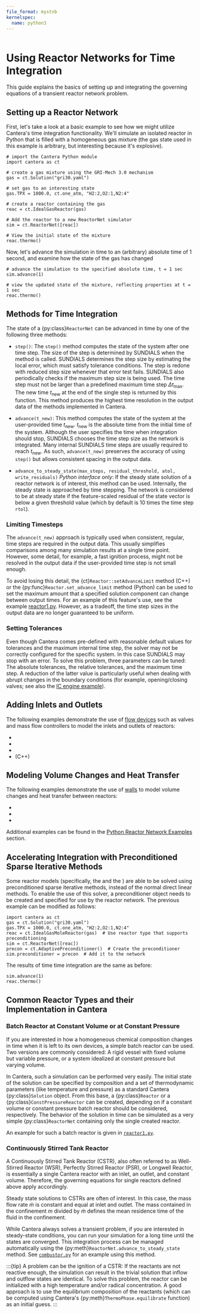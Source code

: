 ```yaml
---
file_format: mystnb
kernelspec:
  name: python3
---
```


```{py:currentmodule} cantera
```

# Using Reactor Networks for Time Integration

This guide explains the basics of setting up and integrating the governing equations of
a transient reactor network problem.

## Setting up a Reactor Network

First, let's take a look at a basic example to see how we might utilize Cantera's time
integration functionality. We'll simulate an isolated reactor in Python that is filled
with a homogeneous gas mixture (the gas state used in this example is arbitrary, but
interesting because it's explosive).

```{code-cell} python
# import the Cantera Python module
import cantera as ct

# create a gas mixture using the GRI-Mech 3.0 mechanism
gas = ct.Solution("gri30.yaml")

# set gas to an interesting state
gas.TPX = 1000.0, ct.one_atm, "H2:2,O2:1,N2:4"

# create a reactor containing the gas
reac = ct.IdealGasReactor(gas)

# Add the reactor to a new ReactorNet simulator
sim = ct.ReactorNet([reac])

# View the initial state of the mixture
reac.thermo()
```

Now, let's advance the simulation in time to an (arbitrary) absolute time of 1 second,
and examine how the state of the gas has changed

```{code-cell} python
# advance the simulation to the specified absolute time, t = 1 sec
sim.advance(1)

# view the updated state of the mixture, reflecting properties at t = 1 sec
reac.thermo()
```

## Methods for Time Integration

The state of a {py:class}`ReactorNet` can be advanced in time by one of the following
three methods:

- `step()`: The `step()` method computes the state of the system after one time step.
  The size of the step is determined by SUNDIALS when the method is called. SUNDIALS
  determines the step size by estimating the local error, which must satisfy tolerance
  conditions. The step is redone with reduced step size whenever that error test fails.
  SUNDIALS also periodically checks if the maximum step size is being used. The time
  step must not be larger than a predefined maximum time step $\Delta t_{\mathrm{max}}$.
  The new time $t_{\mathrm{new}}$ at the end of the single step is returned by this
  function. This method produces the highest time resolution in the output data of the
  methods implemented in Cantera.

- `advance(t_new)`: This method computes the state of the system at the user-provided
  time $t_{\mathrm{new}}$. $t_{\mathrm{new}}$ is the absolute time from the initial time
  of the system. Although the user specifies the time when integration should stop,
  SUNDIALS chooses the time step size as the network is integrated. Many internal
  SUNDIALS time steps are usually required to reach $t_{\mathrm{new}}$. As such,
  `advance(t_new)` preserves the accuracy of using `step()` but allows consistent
  spacing in the output data.

- `advance_to_steady_state(max_steps, residual_threshold, atol, write_residuals)`
  *Python interface only*: If the steady state solution of a reactor network is of
  interest, this method can be used. Internally, the steady state is approached by time
  stepping. The network is considered to be at steady state if the feature-scaled
  residual of the state vector is below a given threshold value (which by default is 10
  times the time step `rtol`).

### Limiting Timesteps

The `advance(t_new)` approach is typically used when consistent, regular, time steps are
required in the output data. This usually simplifies comparisons among many simulation
results at a single time point. However, some detail, for example, a fast ignition
process, might not be resolved in the output data if the user-provided time step is not
small enough.

To avoid losing this detail, the {ct}`Reactor::setAdvanceLimit` method (C++) or the
{py:func}`Reactor.set_advance_limit` method (Python) can be used to set the maximum
amount that a specified solution component can change between output times. For an
example of this feature's use, see the example
[reactor1.py](/examples/python/reactors/reactor1). However, as a tradeoff, the time step
sizes in the output data are no longer guaranteed to be uniform.

### Setting Tolerances

Even though Cantera comes pre-defined with reasonable default values for tolerances and
the maximum internal time step, the solver may not be correctly configured for the
specific system. In this case SUNDIALS may stop with an error. To solve this problem,
three parameters can be tuned: The absolute tolerances, the relative tolerances, and the
maximum time step. A reduction of the latter value is particularly useful when dealing
with abrupt changes in the boundary conditions (for example, opening/closing valves; see
also the [IC engine example](/examples/python/reactors/ic_engine)).

## Adding Inlets and Outlets

The following examples demonstrate the use of [flow devices](sec-flow-device) such
as valves and mass flow controllers to model the inlets and outlets of reactors:

- [](/examples/python/reactors/mix1)
- [](/examples/python/reactors/fuel_injection)
- [](/examples/python/reactors/ic_engine)
- [](/examples/cxx/combustor) (C++)

## Modeling Volume Changes and Heat Transfer

The following examples demonstrate the use of [walls](sec-wall) to model volume changes
and heat transfer between reactors:

- [](/examples/python/reactors/piston)
- [](/examples/python/reactors/reactor2)
- [](/examples/python/reactors/ic_engine)

Additional examples can be found in the
[Python Reactor Network Examples](/examples/python/reactors/index) section.

## Accelerating Integration with Preconditioned Sparse Iterative Methods

Some reactor models (specifically, the [](/reference/reactors/ideal-gas-mole-reactor)
and the [](/reference/reactors/ideal-gas-constant-pressure-mole-reactor)) are able to be
solved using preconditioned sparse iterative methods, instead of the normal direct
linear methods. To enable the use of this solver, a preconditioner object needs to be
created and specified for use by the reactor network. The previous example can be
modified as follows:

```{code-cell} python
import cantera as ct
gas = ct.Solution("gri30.yaml")
gas.TPX = 1000.0, ct.one_atm, "H2:2,O2:1,N2:4"
reac = ct.IdealGasMoleReactor(gas)  # Use reactor type that supports preconditioning
sim = ct.ReactorNet([reac])
precon = ct.AdaptivePreconditioner()  # Create the preconditioner
sim.preconditioner = precon  # Add it to the network
```

The results of time time integration are the same as before:
```{code-cell} python
sim.advance(1)
reac.thermo()
```

## Common Reactor Types and their Implementation in Cantera

### Batch Reactor at Constant Volume or at Constant Pressure

If you are interested in how a homogeneous chemical composition changes in time when it
is left to its own devices, a simple batch reactor can be used. Two versions are
commonly considered: A rigid vessel with fixed volume but variable pressure, or a system
idealized at constant pressure but varying volume.

In Cantera, such a simulation can be performed very easily. The initial state of the
solution can be specified by composition and a set of thermodynamic parameters (like
temperature and pressure) as a standard Cantera {py:class}`Solution` object. From this
base, a {py:class}`Reactor` or a {py:class}`ConstPressureReactor` can be created,
depending on if a constant volume or constant pressure batch reactor should be
considered, respectively. The behavior of the solution in time can be simulated as a
very simple {py:class}`ReactorNet` containing only the single created reactor.

An example for such a batch reactor is given in
[`reactor1.py`](/examples/python/reactors/reactor1).

### Continuously Stirred Tank Reactor

A Continuously Stirred Tank Reactor (CSTR), also often referred to as Well-Stirred
Reactor (WSR), Perfectly Stirred Reactor (PSR), or Longwell Reactor, is essentially a
single Cantera reactor with an inlet, an outlet, and constant volume. Therefore, the
governing equations for single reactors defined above apply accordingly.

Steady state solutions to CSTRs are often of interest. In this case, the mass flow rate
$\dot{m}$ is constant and equal at inlet and outlet. The mass contained in the
confinement $m$ divided by $\dot{m}$ defines the mean residence time of the fluid in the
confinement.

While Cantera always solves a transient problem, if you are interested in steady-state
conditions, you can run your simulation for a long time until the states are converged.
This integration process can be managed automatically using the
{py:meth}`ReactorNet.advance_to_steady_state` method. See
[`combustor.py`](/examples/python/reactors/combustor) for an example using this method.

:::{tip}
A problem can be the ignition of a CSTR: If the reactants are not reactive enough, the
simulation can result in the trivial solution that inflow and outflow states are
identical. To solve this problem, the reactor can be initialized with a high temperature
and/or radical concentration. A good approach is to use the equilibrium composition of
the reactants (which can be computed using Cantera's {py:meth}`ThermoPhase.equilibrate`
function) as an initial guess.
:::

